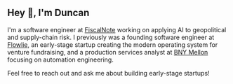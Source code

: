 ## Hey 👋, I'm Duncan

I'm a software engineer at [FiscalNote](https://fiscalnote.com/) working on applying AI to geopolitical and supply-chain risk. I previously was a founding software engineer at [Flowlie](https://www.flowlie.com/), an early-stage startup creating the modern operating system for venture fundraising, and a production services analyst at [BNY Mellon](https://www.bnymellon.com/) focusing on automation engineering.

Feel free to reach out and ask me about building early-stage startups!
